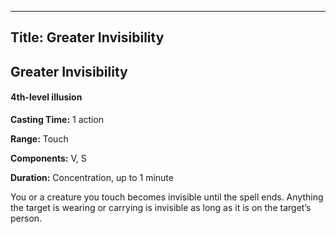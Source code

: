 -------------------------
Title: Greater Invisibility
-------------------------

## Greater Invisibility

#### 4th-level illusion


**Casting Time:** 1 action 

**Range:** Touch 

**Components:** V, S 

**Duration:** Concentration, up to 1 minute


You or a creature you touch becomes invisible until the spell ends.
Anything the target is wearing or carrying is invisible as long as it is
on the target’s person.


